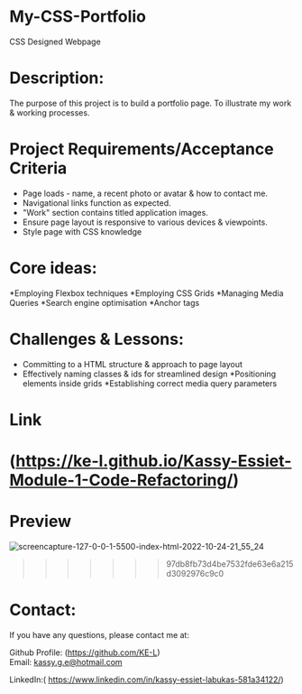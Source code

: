 # My-CSS-Portfolio
CSS Designed Webpage 

# Description:
The purpose of this project is to build a portfolio page. To illustrate my work & working processes. 

# Project Requirements/Acceptance Criteria 
* Page loads - name, a recent photo or avatar & how to contact me. 
* Navigational links function as expected. 
* "Work" section contains titled application images.
* Ensure page layout is responsive to various devices & viewpoints. 
* Style page with CSS knowledge 

# Core ideas: 
*Employing Flexbox techniques 
*Employing CSS Grids 
*Managing Media Queries
*Search engine optimisation
*Anchor tags 

# Challenges & Lessons:
* Committing to a HTML structure & approach to page layout 
* Effectively naming classes & ids for streamlined design
*Positioning elements inside grids
*Establishing correct media query parameters

# Link 
(https://ke-l.github.io/Kassy-Essiet-Module-1-Code-Refactoring/)
=======
# Preview
![screencapture-127-0-0-1-5500-index-html-2022-10-24-21_55_24](https://user-images.githubusercontent.com/115717787/197627685-e97c980a-b011-4d97-b693-1871f2863113.png)
>>>>>>> 97db8fb73d4be7532fde63e6a215d3092976c9c0

# Contact:
If you have any questions, please contact me at: 

  Github Profile: (https://github.com/KE-L)  
  Email: kassy.g.e@hotmail.com
  
  LinkedIn:( https://www.linkedin.com/in/kassy-essiet-labukas-581a34122/)
